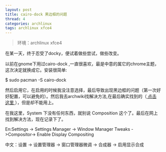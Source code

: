 ```yaml
---
layout: post
title: cairo-dock 黑边框的问题 
thread: 4
categories: archlinux
tags: archlinux xfce4 
---
```


> 环境：archlinux xfce4    

在某一天，终于忍受了docky，便试着做些尝试，做些改变。  

以前在gnome下用过cairo-dock ,一直很喜欢，最是中意的属它的chrome主题，这次决定就换成它。安装很简单:

   $ sudo pacman -S cairo-dock 

然后启用它，在启用的时候我没注意选择，最后导致出现黑边框的问题（第一次好好配置，可以避免的）。然后我去archwiki找解决方法,在最后确实找到的（<a href="https://wiki.archlinux.org/index.php/Cairo-Dock" targen="_blank"> 点击这里 </a> ），但是却不能用上。 

 在我这里，System 下没有任何东西，就别说 Composition 这个了。最后在网上找到解决方法，现在记录下了。 
 
 En:Settings -> Settings Manager -> Window Manager Tweaks ->Compositor-> Enable Display Compositing
 
 中文：设置 -> 设置管理器 -> 窗口管理器微调 -> 合成器 -> 启用显示合成 
 

